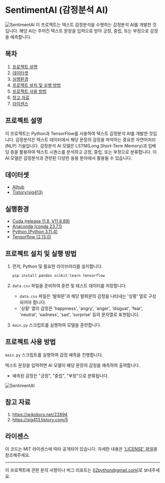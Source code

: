 # SentimentAI (감정분석 AI)

![SentimentAI](https://github.com/github-jademon/SentimentAI/assets/79764169/c097c010-22b3-40b1-afa7-bc63cd3d981c)
이 프로젝트는 텍스트 감정분석을 수행하는 감정분석 AI를 개발한 것입니다. 해당 AI는 주어진 텍스트 문장을 입력으로 받아 긍정, 중립, 또는 부정으로 감정을 예측합니다. 

## 목차

1. [프로젝트 설명](#프로젝트-설명)
2. [데이터셋](#데이터셋)
3. [실행환경](#실행환경)
4. [프로젝트 설치 및 실행 방법](#프로젝트-설치-및-실행-방법)
5. [프로젝트 사용 방법](#프로젝트-사용-방법)
6. [참고 자료](#참고-자료)
7. [라이센스](#라이센스)

## 프로젝트 설명

이 프로젝트는 Python과 TensorFlow를 사용하여 텍스트 감정분석 AI를 개발한 것입니다. 감정분석은 텍스트 데이터에서 해당 문장의 감정을 파악하는 중요한 자연어처리(NLP) 기술입니다. 감정분석 AI 모델은 LSTM(Long Short-Term Memory)과 임베딩 층을 활용하여 텍스트 시퀀스를 분석하고 긍정, 중립, 또는 부정으로 분류합니다. 이 AI 모델은 감정분석과 관련된 다양한 응용 분야에서 활용될 수 있습니다.

## 데이터셋
- [AIhub](https://aihub.or.kr/aihubdata/data/view.do?currMenu=115&topMenu=100&dataSetSn=263)
- [Tistory(sig413)](https://sig413.tistory.com/5)

## 실행환경
- [Cuda (release 11.8, V11.8.89)](https://developer.nvidia.com/)
- [Anaconda (conda 23.7.1)](https://www.anaconda.com/)
- [Python (Python 3.11.4)](https://www.python.org/)
- [Tensorflow (2.13.0)](https://www.tensorflow.org/?hl=ko)

## 프로젝트 설치 및 실행 방법

1. 먼저, Python 및 필요한 라이브러리를 설치합니다.
   ```bash
   pip install pandas scikit-learn tensorflow
   ```
2. `data.csv` 파일을 준비하여 훈련 및 테스트 데이터를 저장합니다.
   - `data.csv` 파일은 '발화문'과 해당 발화문의 감정을 나타내는 '상황' 열로 구성되어야 합니다.
   - '상황' 열의 감정은 'happiness', 'angry', 'anger', 'disgust', 'fear', 'neutral', 'sadness', 'sad', 'surprise' 등의 문자열로 표현됩니다.

3. `main.py` 스크립트를 실행하여 모델을 훈련합니다.

## 프로젝트 사용 방법
`main.py` 스크립트를 실행하여 감정 예측을 진행합니다.

텍스트 문장을 입력하면 AI 모델이 해당 문장의 감정을 예측하여 출력합니다.
   - 예측된 감정은 "긍정", "중립", "부정"으로 분류됩니다.

![SentimentAI](https://github.com/github-jademon/SentimentAI/assets/79764169/445a28e4-f421-4d33-94f7-3966f48e182f)

## 참고 자료

1. https://wikidocs.net/22894
2. https://sig413.tistory.com/5

## 라이센스

이 코드는 MIT 라이센스에 따라 공개되어 있습니다. 자세한 내용은 ['LICENSE' 파일](https://github.com/github-jademon/SentimentAI/blob/main/LICENSE)을 참조해주세요.

---

이 프로젝트에 관한 문의 사항이나 버그 리포트는 [j2python@gmail.com]로 보내주세요.
